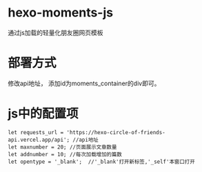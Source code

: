 # hexo-moments-js
通过js加载的轻量化朋友圈网页模板

# 部署方式
修改api地址，
添加id为moments_container的div即可。

# js中的配置项
```
let requests_url = 'https://hexo-circle-of-friends-api.vercel.app/api'; //api地址
let maxnumber = 20; //页面展示文章数量
let addnumber = 10; //每次加载增加的篇数
let opentype = '_blank';  //'_blank'打开新标签,'_self'本窗口打开
```
